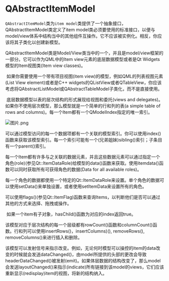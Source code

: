 # QAbstractItemModel

​	`QAbstractItemModel`类为`item model`类提供了一个抽象接口，QAbstractItemModel类定义了item model类必须要使用的标准接口，以便与model/view体系中结构当中的其他组件互操作。它不应该被实例化。相反，你应该将其子类化以创建新模型。

​	 QAbstractItemModel类是Model/View类当中的一个，并且是model/view框架的一部分。它可以作为QML中的Item view元素的底层数据模型或者是Qt Widgets模型的Item视图类(Item view classes)。

​	如果你需要使用一个带有项目视图(item view)的模型，例如QML的列表视图元素(List View element)或者是C++ widgets的QListView或者QTableView，你应该考虑将QAbstractListModel或QAbstractTableModel子类化，而不是直接使用。

​	底层数据模型以表的层次结构的形式展现给视图和委托(views and delegates)。如果你不使用层次模型，那么模型就是一个简单的行和列的表(a simple table of rows and columns)。每一个Item都有一个QModelIndex指定的唯一索引。

![图片.png](https://upload-images.jianshu.io/upload_images/6128001-319aa989fec29c51.png?imageMogr2/auto-orient/strip%7CimageView2/2/w/1240)

​	可以通过模型访问的每一个数据项都有一个关联的模型索引。你可以使用index()函数来获取该模型索引。每一个索引可能有一个(兄弟姐妹)sibling()索引；子条目有一个parent()索引。

​	每一个Item都有许多与之关联的数据元素，并且这些数据元素可以通过指定一个角色(role)(参见Qt::ItemDataRole)给模型的data()函数来获取。使用itemdata()函数可以同时获取所有可获得角色的数据(Data for all available roles)。

​	每一个角色的数据都使用一个特定的Qt::ItemDataRole来设置。单个角色的数据可以使用setData()来单独设置，或者使用setItemData来设置所有的角色。

​	可以使用flags()(参见Qt::ItemFlag)函数来查询Items，以判断他们是否可以通过其他的方式来选择、拖拽或操作。	

​	如果一个item有子对象，hasChild()函数为对应的index返回true。

​	该模型对应于层次结构的每一个层级都有rowCount()函数和columnCount()函数。行和列可以使用insertRows()，insertColumns)(), removeRows(),  removeColumns()来进行插入和删除。

​	该模型可以发射信号来指示改变。例如，无论何时模型可以操控的item的data改变的时候就会发送dataChanged()，由model所提供的头部的更改会导致headerDataChanged()被发射(emit)。如果体层数据的结构改变了，那么model会发送layoutChanged()来指示(indicate)所有链接到该model的views，它们应该重新显示(redisplay)item的视图，将新的结构纳入。

​	